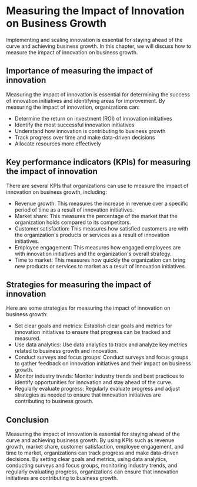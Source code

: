 Measuring the Impact of Innovation on Business Growth
=====================================================================================================

Implementing and scaling innovation is essential for staying ahead of the curve and achieving business growth. In this chapter, we will discuss how to measure the impact of innovation on business growth.

Importance of measuring the impact of innovation
------------------------------------------------

Measuring the impact of innovation is essential for determining the success of innovation initiatives and identifying areas for improvement. By measuring the impact of innovation, organizations can:

* Determine the return on investment (ROI) of innovation initiatives
* Identify the most successful innovation initiatives
* Understand how innovation is contributing to business growth
* Track progress over time and make data-driven decisions
* Allocate resources more effectively

Key performance indicators (KPIs) for measuring the impact of innovation
------------------------------------------------------------------------

There are several KPIs that organizations can use to measure the impact of innovation on business growth, including:

* Revenue growth: This measures the increase in revenue over a specific period of time as a result of innovation initiatives.
* Market share: This measures the percentage of the market that the organization holds compared to its competitors.
* Customer satisfaction: This measures how satisfied customers are with the organization's products or services as a result of innovation initiatives.
* Employee engagement: This measures how engaged employees are with innovation initiatives and the organization's overall strategy.
* Time to market: This measures how quickly the organization can bring new products or services to market as a result of innovation initiatives.

Strategies for measuring the impact of innovation
-------------------------------------------------

Here are some strategies for measuring the impact of innovation on business growth:

* Set clear goals and metrics: Establish clear goals and metrics for innovation initiatives to ensure that progress can be tracked and measured.
* Use data analytics: Use data analytics to track and analyze key metrics related to business growth and innovation.
* Conduct surveys and focus groups: Conduct surveys and focus groups to gather feedback on innovation initiatives and their impact on business growth.
* Monitor industry trends: Monitor industry trends and best practices to identify opportunities for innovation and stay ahead of the curve.
* Regularly evaluate progress: Regularly evaluate progress and adjust strategies as needed to ensure that innovation initiatives are contributing to business growth.

Conclusion
----------

Measuring the impact of innovation is essential for staying ahead of the curve and achieving business growth. By using KPIs such as revenue growth, market share, customer satisfaction, employee engagement, and time to market, organizations can track progress and make data-driven decisions. By setting clear goals and metrics, using data analytics, conducting surveys and focus groups, monitoring industry trends, and regularly evaluating progress, organizations can ensure that innovation initiatives are contributing to business growth.
